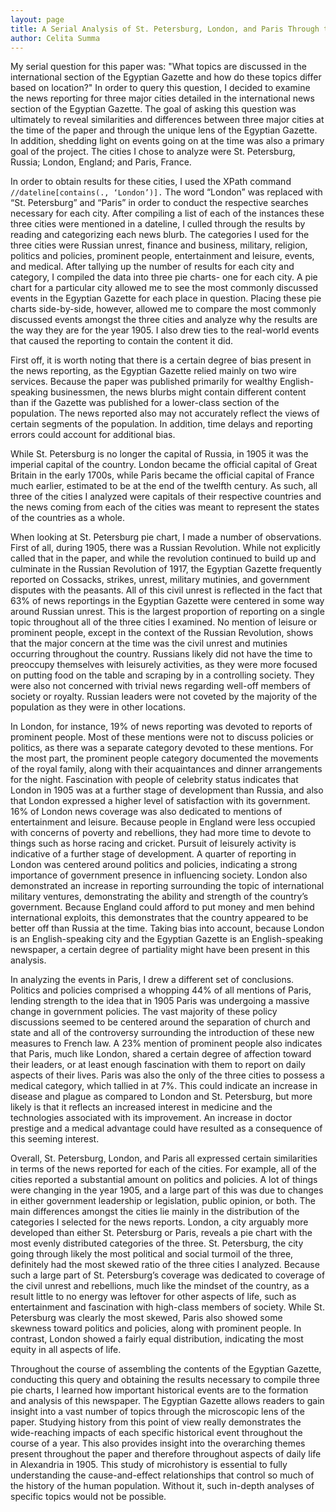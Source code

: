 ```yaml
---
layout: page
title: A Serial Analysis of St. Petersburg, London, and Paris Through the Lens of the Egyptian Gazette
author: Celita Summa
---
```


My serial question for this paper was: "What topics are discussed in the international section of the Egyptian Gazette and how do these topics differ based on location?" In order to query this question, I decided to examine the news reporting for three major cities detailed in the international news section of the Egyptian Gazette. The goal of asking this question was ultimately to reveal similarities and differences between three major cities at the time of the paper and through the unique lens of the Egyptian Gazette. In addition, shedding light on events going on at the time was also a primary goal of the project. The cities I chose to analyze were St. Petersburg, Russia; London, England; and Paris, France.

In order to obtain results for these cities, I used the XPath command `//dateline[contains(., ‘London’)].` The word “London” was replaced with “St. Petersburg” and “Paris” in order to conduct the respective searches necessary for each city. After compiling a list of each of the instances these three cities were mentioned in a dateline, I culled through the results by reading and categorizing each news blurb. The categories I used for the three cities were Russian unrest, finance and business, military, religion, politics and policies, prominent people, entertainment and leisure, events, and medical. After tallying up the number of results for each city and category, I compiled the data into three pie charts- one for each city. A pie chart for a particular city allowed me to see the most commonly discussed events in the Egyptian Gazette for each place in question. Placing these pie charts side-by-side, however, allowed me to compare the most commonly discussed events amongst the three cities and analyze why the results are the way they are for the year 1905. I also drew ties to the real-world events that caused the reporting to contain the content it did.

First off, it is worth noting that there is a certain degree of bias present in the news reporting, as the Egyptian Gazette relied mainly on two wire services. Because the paper was published primarily for wealthy English-speaking businessmen, the news blurbs might contain different content than if the Gazette was published for a lower-class section of the population. The news reported also may not accurately reflect the views of certain segments of the population. In addition, time delays and reporting errors could account for additional bias.

While St. Petersburg is no longer the capital of Russia, in 1905 it was the imperial capital of the country. London became the official capital of Great Britain in the early 1700s, while Paris became the official capital of France much earlier, estimated to be at the end of the twelfth century. As such, all three of the cities I analyzed were capitals of their respective countries and the news coming from each of the cities was meant to represent the states of the countries as a whole.

When looking at St. Petersburg pie chart, I made a number of observations. First of all, during 1905, there was a Russian Revolution. While not explicitly called that in the paper, and while the revolution continued to build up and culminate in the Russian Revolution of 1917, the Egyptian Gazette frequently reported on Cossacks, strikes, unrest, military mutinies, and government disputes with the peasants. All of this civil unrest is reflected in the fact that 63% of news reportings in the Egyptian Gazette were centered in some way around Russian unrest. This is the largest proportion of reporting on a single topic throughout all of the three cities I examined. No mention of leisure or prominent people, except in the context of the Russian Revolution, shows that the major concern at the time was the civil unrest and mutinies occurring throughout the country. Russians likely did not have the time to preoccupy themselves with leisurely activities, as they were more focused on putting food on the table and scraping by in a controlling society. They were also not concerned with trivial news regarding well-off members of society or royalty. Russian leaders were not coveted by the majority of the population as they were in other locations.

In London, for instance, 19% of news reporting was devoted to reports of prominent people. Most of these mentions were not to discuss policies or politics, as there was a separate category devoted to these mentions. For the most part, the prominent people category documented the movements of the royal family, along with their acquaintances and dinner arrangements for the night. Fascination with people of celebrity status indicates that London in 1905 was at a further stage of development than Russia, and also that London expressed a higher level of satisfaction with its government. 16% of London news coverage was also dedicated to mentions of entertainment and leisure. Because people in England were less occupied with concerns of poverty and rebellions, they had more time to devote to things such as horse racing and cricket. Pursuit of leisurely activity is indicative of a further stage of development. A quarter of reporting in London was centered around politics and policies, indicating a strong importance of government presence in influencing society. London also demonstrated an increase in reporting surrounding the topic of international military ventures, demonstrating the ability and strength of the country’s government. Because England could afford to put money and men behind international exploits, this demonstrates that the country appeared to be better off than Russia at the time. Taking bias into account, because London is an English-speaking city and the Egyptian Gazette is an English-speaking newspaper, a certain degree of partiality might have been present in this analysis.

In analyzing the events in Paris, I drew a different set of conclusions. Politics and policies comprised a whopping 44% of all mentions of Paris, lending strength to the idea that in 1905 Paris was undergoing a massive change in government policies. The vast majority of these policy discussions seemed to be centered around the separation of church and state and all of the controversy surrounding the introduction of these new measures to French law. A 23% mention of prominent people also indicates that Paris, much like London, shared a certain degree of affection toward their leaders, or at least enough fascination with them to report on daily aspects of their lives. Paris was also the only of the three cities to possess a medical category, which tallied in at 7%. This could indicate an increase in disease and plague as compared to London and St. Petersburg, but more likely is that it reflects an increased interest in medicine and the technologies associated with its improvement. An increase in doctor prestige and a medical advantage could have resulted as a consequence of this seeming interest.

Overall, St. Petersburg, London, and Paris all expressed certain similarities in terms of the news reported for each of the cities. For example, all of the cities reported a substantial amount on politics and policies. A lot of things were changing in the year 1905, and a large part of this was due to changes in either government leadership or legislation, public opinion, or both. The main differences amongst the cities lie mainly in the distribution of the categories I selected for the news reports. London, a city arguably more developed than either St. Petersburg or Paris, reveals a pie chart with the most evenly distributed categories of the three. St. Petersburg, the city going through likely the most political and social turmoil of the three, definitely had the most skewed ratio of the three cities I analyzed. Because such a large part of St. Petersburg’s coverage was dedicated to coverage of the civil unrest and rebellions, much like the mindset of the country, as a result little to no energy was leftover for other aspects of life, such as entertainment and fascination with high-class members of society. While St. Petersburg was clearly the most skewed, Paris also showed some skewness toward politics and policies, along with prominent people. In contrast, London showed a fairly equal distribution, indicating the most equity in all aspects of life.

Throughout the course of assembling the contents of the Egyptian Gazette, conducting this query and obtaining the results necessary to compile three pie charts, I learned how important historical events are to the formation and analysis of this newspaper. The Egyptian Gazette allows readers to gain insight into a vast number of topics through the microscopic lens of the paper. Studying history from this point of view really demonstrates the wide-reaching impacts of each specific historical event throughout the course of a year. This also provides insight into the overarching themes present throughout the paper and therefore throughout aspects of daily life in Alexandria in 1905. This study of microhistory is essential to fully understanding the cause-and-effect relationships that control so much of the history of the human population. Without it, such in-depth analyses of specific topics would not be possible.
